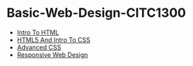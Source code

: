 # Basic-Web-Design-CITC1300




<ul>
    <li><a href="intro_to_html/index.html" target="_blank"> Intro To HTML</a></li>
    <li><a href="HTML5_intro_to_CSS/index.html" target="_blank"> HTML5 And Intro To CSS</a></li>
    <li><a href="adv_css/index.html" target="_blank">Advanced CSS</a></li>
    <li><a href="responsive/index.html" target="_blank">Responsive Web Design</a></li>
</ul>